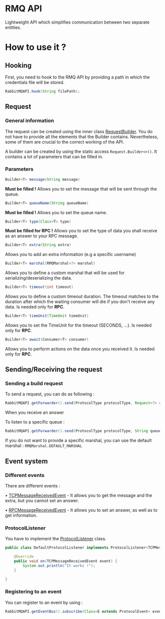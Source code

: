 # RMQ API
Lightweight API which simplifies communication between two separate entities.

# How to use it ?

## Hooking
First, you need to hook to the RMQ API by providing a path in which the credentials file will be stored.
```java
RabbitMQAPI.hook(String filePath);
```

## Request

### General information
The request can be created using the inner class [RequestBuilder](src/main/java/fr/playfull/rmq/query/Request.java).
You do not have to provide all the elements that the Builder contains. Nevertheless, some of them are crucial to the correct working of the API.

A builder can be created by using the static access `Request.Builder<>()`. It contains a lot of parameters that can be filled in.

### Parameters

```java
Builder<T> message(String message)
```
**Must be filled !** Allows you to set the message that will be sent through the queue.

```java
Builder<T> queueName(String queueName)
```
**Must be filled !** Allows you to set the queue name.

```java
Builder<T> type(Class<T> type)
```
**Must be filled for RPC !** Allows you to set the type of data you shall receive as an answer to your RPC message.

```java
Builder<T> extra(String extra)
```
Allows you to add an extra information (e.g a specific username)

```java
Builder<T> marshal(RMQMarshal<?> marshal)
```
Allows you to define a custom marshal that will be used for serializing/deserializing the data.

```java
Builder<T> timeout(int timeout)
```
Allows you to define a custom timeout duration. The timeout matches to the duration after which the waiting consumer will die if you don't receive any data. Is needed only for **RPC**.

```java
Builder<T> timeUnit(TimeUnit timeUnit)
```
Allows you to set the TimeUnit for the timeout (SECONDS, ...). Is needed only for **RPC**.

```java
Builder<T> await(Consumer<T> consumer)
```
Allows you to perform actions on the data once you received it. Is needed only for **RPC**.


## Sending/Receiving the request

### Sending a build request
To send a request, you can do as following :
```java
RabbitMQAPI.getForwarder().send(ProtocolType protocolType, Request<?> request);
```
When you receive an answer

To listen to a specific queue :
```java
RabbitMQAPI.getForwarder().send(ProtocolType protocolType, String queueName, RMQMarshal marshal);
```
If you do not want to provide a specific marshal, you can use the default marshal : `RMQMarshal.DEFAULT_MARSHAL`


## Event system

### Different events
There are different events :

 • [TCPMessageReceivedEvent](src/main/java/fr/playfull/rmq/event/protocol/TCPMessageReceivedEvent.java) - It allows you to get the message and the extra, but you cannot set an answer.

 • [RPCMessageReceivedEvent](src/main/java/fr/playfull/rmq/event/protocol/RPCMessageReceivedEvent.java) - It allows you to set an answer, as well as to get information.

### ProtocolListener
You have to implement the [ProtocolListener](src/main/java/fr/playfull/rmq/event/protocol/ProtocolListener.java) class.
```java
public class DefaultProtocolListener implements ProtocolListener<TCPMessageReceivedEvent> {

    @Override
    public void on(TCPMessageReceivedEvent event) {
        System.out.println("It works !");
    }

}
```

### Registering to an event
You can register to an event by using : 
```java
RabbitMQAPI.getEventBus().subscribe(Class<E extends ProtocolEvent> eventClass, ProtocolListener<E extends ProtocolEvent> protocolListener);
```
